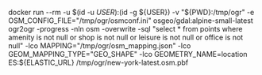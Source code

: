 docker run --rm -u $(id -u ${USER}):$(id -g ${USER}) -v "${PWD}:/tmp/ogr" -e OSM_CONFIG_FILE="/tmp/ogr/osmconf.ini" osgeo/gdal:alpine-small-latest ogr2ogr -progress -nln osm -overwrite -sql "select * from points where amenity is not null or shop is not null or leisure is not null or office is not null" -lco MAPPING="/tmp/ogr/osm_mapping.json" -lco GEOM_MAPPING_TYPE="GEO_SHAPE" -lco GEOMETRY_NAME=location ES:${ELASTIC_URL} /tmp/ogr/new-york-latest.osm.pbf

